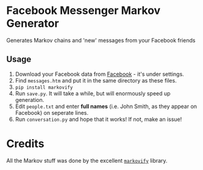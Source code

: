 # Facebook Messenger Markov Generator
Generates Markov chains and 'new' messages from your Facebook friends

## Usage
1. Download your Facebook data from [Facebook](https://facebook.com) - it's under settings.
2. Find `messages.htm` and put it in the same directory as these files.
3. `pip install markovify`
4. Run `save.py`. It will take a while, but will enormously speed up generation.
5. Edit `people.txt` and enter **full names** (i.e. John Smith, as they appear on Facebook) on seperate lines.
6. Run `conversation.py` and hope that it works! If not, make an issue!

# Credits
All the Markov stuff was done by the excellent [`markovify`](https://github.com/jsvine/markovify) library.
